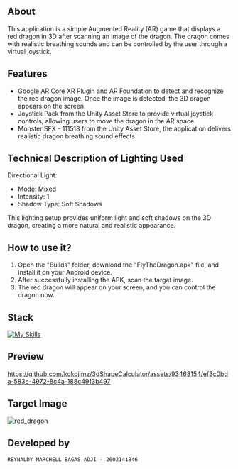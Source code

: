 ## About 
This application is a simple Augmented Reality (AR) game that displays a red dragon in 3D after scanning an image of the dragon. The dragon comes with realistic breathing sounds and can be controlled by the user through a virtual joystick.

## Features 
<ul>
  <li>Google AR Core XR Plugin and AR Foundation to detect and recognize the red dragon image. Once the image is detected, the 3D dragon appears on the screen.</li>
  <li>Joystick Pack from the Unity Asset Store to provide virtual joystick controls, allowing users to move the dragon in the AR space.</li>
  <li>Monster SFX - 111518 from the Unity Asset Store, the application delivers realistic dragon breathing sound effects.</li>
</ul>

## Technical Description of Lighting Used
Directional Light:
<ul>
  <li>Mode: Mixed</li>
  <li>Intensity: 1</li>
  <li>Shadow Type: Soft Shadows</li>
</ul>
This lighting setup provides uniform light and soft shadows on the 3D dragon, creating a more natural and realistic appearance.

## How to use it?
<ol>
  <li>Open the "Builds" folder, download the "FlyTheDragon.apk" file, and install it on your Android device.</li>
  <li>After successfully installing the APK, scan the target image.</li>
  <li>The red dragon will appear on your screen, and you can control the dragon now.</li>
</ol>

## Stack
[![My Skills](https://skillicons.dev/icons?i=unity,cs)](https://skillicons.dev)

## Preview



https://github.com/kokojimz/3dShapeCalculator/assets/93468154/ef3c0bda-583e-4972-8c4a-188c4913b497


## Target Image
![red_dragon](https://github.com/kokojimz/FlyTheDragon/assets/93468154/cf2a225b-2a1f-46a3-a720-0421a036d7d9)

## Developed by
```
REYNALDY MARCHELL BAGAS ADJI - 2602141846
```  
